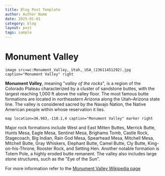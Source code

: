 ```yaml
---
title: Blog Post Template
author: Author Name 
date: 2025-01-01
category: blog
layout: post
tags: sample
---
```


# Monument Valley

`image src=wc:Monument_Valley,_Utah,_USA_(23611451292).jpg caption="Monument Valley" right`

**Monument Valley**, meaning "*valley of the rocks*", is a region of the Colorado Plateau characterized by a cluster of sandstone buttes, with the largest reaching 1,000 ft above the valley floor. The most famous butte formations are located in northeastern Arizona along the Utah–Arizona state line. The valley is considered sacred by the Navajo Nation, the Native American people within whose reservation it lies.

`map location=36.983,-110.1,4 caption="Monument Valley" marker right`

Major rock formations include West and East Mitten Buttes, Merrick Butte, Hunts Mesa, Eagle Mesa, Sentinel Mesa, Brighams Tomb, Castle Rock, Stagecoach, Big Indian, Rain God Mesa, Spearhead Mesa, Mitchell Mesa, Mitchell Butte, Gray Whiskers, Elephant Butte, Camel Butte, Cly Butte, King-on-his-Throne, Rooster Rock, and Setting Hen. Another notable formation is Totem Pole, a highly eroded butte remanent. The valley also includes large stone structures, such as the "Eye of the Sun".

For more information refer to the [Monument Valley Wikipedia page](https://en.wikipedia.org/wiki/Monument_Valley)
